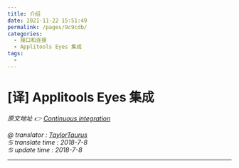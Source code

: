 ```yaml
---
title: 介绍
date: 2021-11-22 15:51:49
permalink: /pages/9c9cdb/
categories:
  - 接口和连接
  - Applitools Eyes 集成
tags:
  - 
---
```

# [译] Applitools Eyes 集成

*原文地址 👉 [Continuous integration][0]*

*@ translator : [TaylorTaurus](https://github.com/taylortaurus)*    
*♋ translate time : 2018-7-8*    
*♋ update time : 2018-7-8*  

---

[0]: https://www.ranorex.com/help/latest/interfaces-connectivity/continuous-integration/

